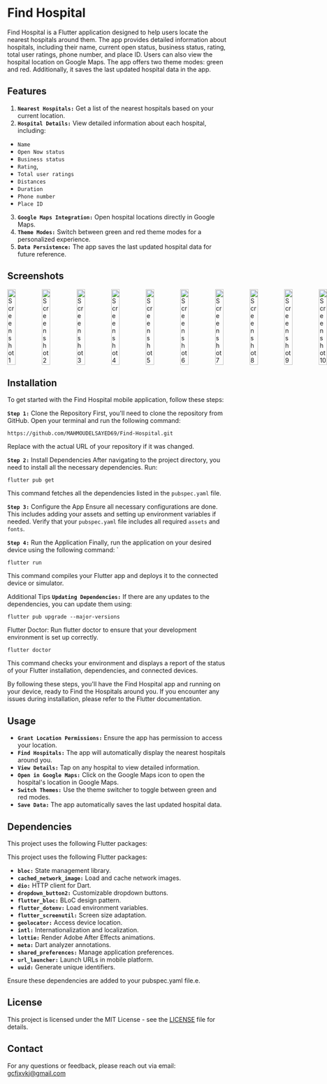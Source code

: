 # Find Hospital
Find Hospital is a Flutter application designed to help users locate the nearest hospitals around them. The app provides detailed information about hospitals, including their name, current open status, business status, rating, total user ratings, phone number, and place ID. Users can also view the hospital location on Google Maps. The app offers two theme modes: green and red. Additionally, it saves the last updated hospital data in the app.

## Features
1. **`Nearest Hospitals:`** Get a list of the nearest hospitals based on your current location.
2. **`Hospital Details:`** View detailed information about each hospital, including:
- `Name`
- `Open Now status`
- `Business status`
- `Rating`,
- `Total user ratings`
- `Distances`
- `Duration`
- `Phone number`
- `Place ID`
3. **`Google Maps Integration:`** Open hospital locations directly in Google Maps.
4. **`Theme Modes:`** Switch between green and red theme modes for a personalized experience.
5. **`Data Persistence:`** The app saves the last updated hospital data for future reference.


## Screenshots
<div style="display: flex; justify-content: space-between;">
  <img src="https://github.com/MAHMOUDELSAYED69/Find-Hospital/assets/133010029/bb1b0f76-b90c-4d0a-913f-881ebd6e9e17" alt="Screenshot 1" style="width: 24%;"/>
  <img src="https://github.com/user-attachments/assets/d79f08d5-4acd-43a2-b7da-ab6b7058cd21" alt="Screenshot 2" style="width: 24%;"/>
  <img src="https://github.com/user-attachments/assets/5b9ec9ae-a2f4-4cf7-8155-a1991336e43b" alt="Screenshot 3" style="width: 24%;"/>
  <img src="https://github.com/MAHMOUDELSAYED69/Find-Hospital/assets/133010029/10c3ed95-69e8-4268-9ef3-28d88dad24c6" alt="Screenshot 4" style="width: 24%;"/>
  <img src="https://github.com/user-attachments/assets/9ecce7e8-c3cc-4d04-9887-932104a21fa3" alt="Screenshot 5" style="width: 24%;"/>
  <img src="https://github.com/MAHMOUDELSAYED69/Find-Hospital/assets/133010029/754bc5e2-8640-4695-bacc-e651de1ccd8c" alt="Screenshot 6" style="width: 24%;"/>
  <img src="https://github.com/MAHMOUDELSAYED69/Find-Hospital/assets/133010029/58e1827e-3fab-4d56-a5cb-18b9c4d3e18c" alt="Screenshot 7" style="width: 24%;"/>
  <img src="https://github.com/user-attachments/assets/6dbcb0a4-4704-4b29-8b0d-4536326a892c" alt="Screenshot 8" style="width: 24%;"/>
  <img src="https://github.com/user-attachments/assets/757bdec4-e408-443c-9eac-19a403b00169" alt="Screenshot 9" style="width: 24%;"/>
  <img src="https://github.com/user-attachments/assets/eb42851f-d4a7-423c-9fe0-3e8c6ca1c9c4" alt="Screenshot 10" style="width: 24%;"/>
</div>

## Installation

To get started with the Find Hospital mobile application, follow these steps:

**`Step 1:`** Clone the Repository
First, you'll need to clone the repository from GitHub. Open your terminal and run the following command:
```
https://github.com/MAHMOUDELSAYED69/Find-Hospital.git
```
Replace <repository-url> with the actual URL of your repository if it was changed.

**`Step 2:`** Install Dependencies
After navigating to the project directory, you need to install all the necessary dependencies. Run:
```
flutter pub get
```
This command fetches all the dependencies listed in the `pubspec.yaml` file.

**`Step 3:`** Configure the App
Ensure all necessary configurations are done. This includes adding your assets and setting up environment variables if needed. Verify that your `pubspec.yaml` file includes all required `assets` and `fonts`.

**`Step 4:`** Run the Application
Finally, run the application on your desired device using the following command:
`
```
flutter run
```
This command compiles your Flutter app and deploys it to the connected device or simulator.

Additional Tips
**`Updating Dependencies:`** If there are any updates to the dependencies, you can update them using:
```
flutter pub upgrade --major-versions
```
Flutter Doctor: Run flutter doctor to ensure that your development environment is set up correctly.
```
flutter doctor
```
This command checks your environment and displays a report of the status of your Flutter installation, dependencies, and connected devices.

By following these steps, you'll have the Find Hospital app and running on your device, ready to Find the Hospitals around you. If you encounter any issues during installation, please refer to the Flutter documentation.

## Usage
- **`Grant Location Permissions:`** Ensure the app has permission to access your location.
- **`Find Hospitals:`** The app will automatically display the nearest hospitals around you.
- **`View Details:`** Tap on any hospital to view detailed information.
- **`Open in Google Maps:`** Click on the Google Maps icon to open the hospital's location in Google Maps.
- **`Switch Themes:`** Use the theme switcher to toggle between green and red modes.
- **`Save Data:`** The app automatically saves the last updated hospital data.

## Dependencies
This project uses the following Flutter packages:

This project uses the following Flutter packages:

- **`bloc:`** State management library.
- **`cached_network_image:`** Load and cache network images.
- **`dio:`** HTTP client for Dart.
- **`dropdown_button2:`** Customizable dropdown buttons.
- **`flutter_bloc:`** BLoC design pattern.
- **`flutter_dotenv:`** Load environment variables.
- **`flutter_screenutil:`** Screen size adaptation.
- **`geolocator:`** Access device location.
- **`intl:`** Internationalization and localization.
- **`lottie:`** Render Adobe After Effects animations.
- **`meta:`** Dart analyzer annotations.
- **`shared_preferences:`** Manage application preferences.
- **`url_launcher:`** Launch URLs in mobile platform.
- **`uuid:`** Generate unique identifiers.

Ensure these dependencies are added to your pubspec.yaml file.e.

## License

This project is licensed under the MIT License - see the [LICENSE](LICENSE) file for details.


## Contact

For any questions or feedback, please reach out via email: [gcfjxvkj@gmail.com](gcfjxvkj@gmail.com)
